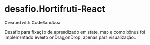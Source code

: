 # desafio.Hortifruti-React
Created with CodeSandbox

Desafio para fixação de aprendizado em state, map e como bônus foi implementado evento onDrag,onDrop, apenas para visualização..
